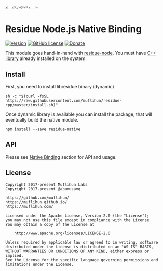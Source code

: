 ﷽

# Residue Node.js Native Binding

[![Version](https://img.shields.io/npm/v/residue-native.svg)](https://www.npmjs.com/package/residue-native)
[![GitHub license](https://img.shields.io/badge/License-Apache%202.0-blue.svg)](https://github.com/muflihun/residue-node/blob/master/LICENSE)
[![Donate](https://img.shields.io/badge/Donate-PayPal-green.svg)](https://www.paypal.me/MuflihunDotCom/25)

This module goes hand-in-hand with [residue-node](https://www.npmjs.com/package/residue). You must have [C++ library](https://github.com/muflihun/residue-cpp) already installed on the system.

## Install
First, you need to install libresidue binary (dynamic)

```
sh -c "$(curl -fsSL https://raw.githubusercontent.com/muflihun/residue-cpp/master/install.sh)"
```

Once dynamic library is available you can install the package, that will eventually build the native module.

```
npm install --save residue-native
```

## API
Please see [Native Binding](https://github.com/muflihun/residue-node/blob/master/README.md#native-binding) section for API and usage.

## License
```
Copyright 2017-present Muflihun Labs
Copyright 2017-present @abumusamq

https://github.com/muflihun/
https://muflihun.github.io/
https://muflihun.com/

Licensed under the Apache License, Version 2.0 (the "License");
you may not use this file except in compliance with the License.
You may obtain a copy of the License at

    http://www.apache.org/licenses/LICENSE-2.0

Unless required by applicable law or agreed to in writing, software
distributed under the License is distributed on an "AS IS" BASIS,
WITHOUT WARRANTIES OR CONDITIONS OF ANY KIND, either express or implied.
See the License for the specific language governing permissions and
limitations under the License.
```
